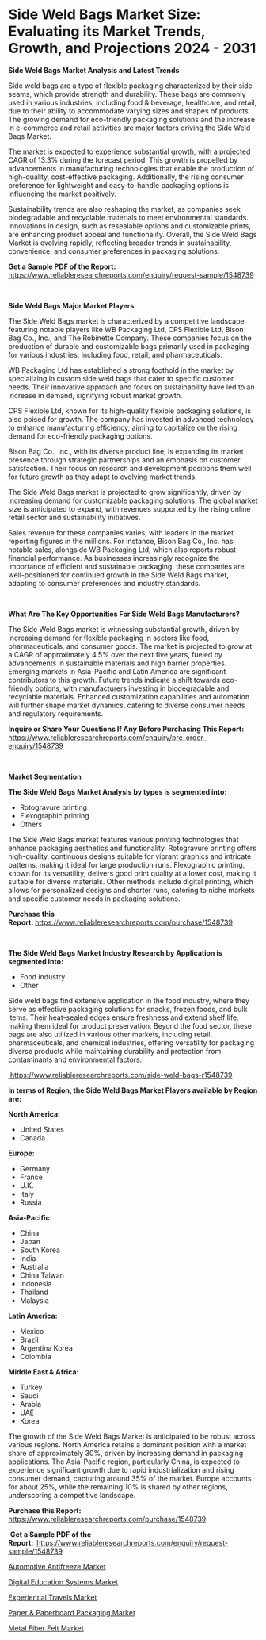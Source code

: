 <p><h1>Side Weld Bags Market Size: Evaluating its Market Trends, Growth, and Projections 2024 - 2031</h1></p><p><strong>Side Weld Bags Market Analysis and Latest Trends</strong></p>
<p><p>Side weld bags are a type of flexible packaging characterized by their side seams, which provide strength and durability. These bags are commonly used in various industries, including food & beverage, healthcare, and retail, due to their ability to accommodate varying sizes and shapes of products. The growing demand for eco-friendly packaging solutions and the increase in e-commerce and retail activities are major factors driving the Side Weld Bags Market.</p><p>The market is expected to experience substantial growth, with a projected CAGR of 13.3% during the forecast period. This growth is propelled by advancements in manufacturing technologies that enable the production of high-quality, cost-effective packaging. Additionally, the rising consumer preference for lightweight and easy-to-handle packaging options is influencing the market positively. </p><p>Sustainability trends are also reshaping the market, as companies seek biodegradable and recyclable materials to meet environmental standards. Innovations in design, such as resealable options and customizable prints, are enhancing product appeal and functionality. Overall, the Side Weld Bags Market is evolving rapidly, reflecting broader trends in sustainability, convenience, and consumer preferences in packaging solutions.</p></p>
<p><strong>Get a Sample PDF of the Report:&nbsp;</strong> <a href="https://www.reliableresearchreports.com/enquiry/request-sample/1548739?utm_campaign=4&utm_medium=2&utm_source=Github&utm_content=ia&utm_term=14112024&utm_id=side-weld-bags">https://www.reliableresearchreports.com/enquiry/request-sample/1548739</a></p>
<p>&nbsp;</p>
<p><strong>Side Weld Bags Major Market Players</strong></p>
<p><p>The Side Weld Bags market is characterized by a competitive landscape featuring notable players like WB Packaging Ltd, CPS Flexible Ltd, Bison Bag Co., Inc., and The Robinette Company. These companies focus on the production of durable and customizable bags primarily used in packaging for various industries, including food, retail, and pharmaceuticals.</p><p>WB Packaging Ltd has established a strong foothold in the market by specializing in custom side weld bags that cater to specific customer needs. Their innovative approach and focus on sustainability have led to an increase in demand, signifying robust market growth. </p><p>CPS Flexible Ltd, known for its high-quality flexible packaging solutions, is also poised for growth. The company has invested in advanced technology to enhance manufacturing efficiency, aiming to capitalize on the rising demand for eco-friendly packaging options. </p><p>Bison Bag Co., Inc., with its diverse product line, is expanding its market presence through strategic partnerships and an emphasis on customer satisfaction. Their focus on research and development positions them well for future growth as they adapt to evolving market trends. </p><p>The Side Weld Bags market is projected to grow significantly, driven by increasing demand for customizable packaging solutions. The global market size is anticipated to expand, with revenues supported by the rising online retail sector and sustainability initiatives.</p><p>Sales revenue for these companies varies, with leaders in the market reporting figures in the millions. For instance, Bison Bag Co., Inc. has notable sales, alongside WB Packaging Ltd, which also reports robust financial performance. As businesses increasingly recognize the importance of efficient and sustainable packaging, these companies are well-positioned for continued growth in the Side Weld Bags market, adapting to consumer preferences and industry standards.</p></p>
<p>&nbsp;</p>
<p><strong>What Are The Key Opportunities For Side Weld Bags Manufacturers?</strong></p>
<p><p>The Side Weld Bags market is witnessing substantial growth, driven by increasing demand for flexible packaging in sectors like food, pharmaceuticals, and consumer goods. The market is projected to grow at a CAGR of approximately 4.5% over the next five years, fueled by advancements in sustainable materials and high barrier properties. Emerging markets in Asia-Pacific and Latin America are significant contributors to this growth. Future trends indicate a shift towards eco-friendly options, with manufacturers investing in biodegradable and recyclable materials. Enhanced customization capabilities and automation will further shape market dynamics, catering to diverse consumer needs and regulatory requirements.</p></p>
<p><strong>Inquire or Share Your Questions If Any Before Purchasing This Report:</strong> <a href="https://www.reliableresearchreports.com/enquiry/pre-order-enquiry/1548739?utm_campaign=4&utm_medium=2&utm_source=Github&utm_content=ia&utm_term=14112024&utm_id=side-weld-bags">https://www.reliableresearchreports.com/enquiry/pre-order-enquiry/1548739</a></p>
<p>&nbsp;</p>
<p><strong>Market Segmentation</strong></p>
<p><strong>The Side Weld Bags Market Analysis by types is segmented into:</strong></p>
<p><ul><li>Rotogravure printing</li><li>Flexographic printing</li><li>Others</li></ul></p>
<p><p>The Side Weld Bags market features various printing technologies that enhance packaging aesthetics and functionality. Rotogravure printing offers high-quality, continuous designs suitable for vibrant graphics and intricate patterns, making it ideal for large production runs. Flexographic printing, known for its versatility, delivers good print quality at a lower cost, making it suitable for diverse materials. Other methods include digital printing, which allows for personalized designs and shorter runs, catering to niche markets and specific customer needs in packaging solutions.</p></p>
<p><strong>Purchase this Report:&nbsp;</strong><a href="https://www.reliableresearchreports.com/purchase/1548739?utm_campaign=4&utm_medium=2&utm_source=Github&utm_content=ia&utm_term=14112024&utm_id=side-weld-bags">https://www.reliableresearchreports.com/purchase/1548739</a></p>
<p>&nbsp;</p>
<p><strong>The Side Weld Bags Market Industry Research by Application is segmented into:</strong></p>
<p><ul><li>Food industry</li><li>Other</li></ul></p>
<p><p>Side weld bags find extensive application in the food industry, where they serve as effective packaging solutions for snacks, frozen foods, and bulk items. Their heat-sealed edges ensure freshness and extend shelf life, making them ideal for product preservation. Beyond the food sector, these bags are also utilized in various other markets, including retail, pharmaceuticals, and chemical industries, offering versatility for packaging diverse products while maintaining durability and protection from contaminants and environmental factors.</p></p>
<p><a href="https://www.reliableresearchreports.com/side-weld-bags-r1548739?utm_campaign=4&utm_medium=2&utm_source=Github&utm_content=ia&utm_term=14112024&utm_id=side-weld-bags">&nbsp;https://www.reliableresearchreports.com/side-weld-bags-r1548739</a></p>
<p><strong>In terms of Region, the Side Weld Bags Market Players available by Region are:</strong></p>
<p>
    <p> <strong> North America: </strong>
        <ul>
            <li>United States</li>
            <li>Canada</li>
        </ul>
        </p> 
    <p> <strong> Europe: </strong>
        <ul>
            <li>Germany</li>
            <li>France</li>
            <li>U.K.</li>
            <li>Italy</li>
            <li>Russia</li>
        </ul>
        </p> 
    <p> <strong> Asia-Pacific: </strong>
        <ul>
            <li>China</li>
            <li>Japan</li>
            <li>South Korea</li>
            <li>India</li>
            <li>Australia</li>
            <li>China Taiwan</li>
            <li>Indonesia</li>
            <li>Thailand</li>
            <li>Malaysia</li>
        </ul>
        </p> 
    <p> <strong> Latin America: </strong>
        <ul>
            <li>Mexico</li>
            <li>Brazil</li>
            <li>Argentina Korea</li>
            <li>Colombia</li>
        </ul>
        </p> 
    <p> <strong> Middle East & Africa: </strong>
        <ul>
            <li>Turkey</li>
            <li>Saudi</li>
            <li>Arabia</li>
            <li>UAE</li>
            <li>Korea</li>
        </ul>
    </p>
    </p>
<p><p>The growth of the Side Weld Bags Market is anticipated to be robust across various regions. North America retains a dominant position with a market share of approximately 30%, driven by increasing demand in packaging applications. The Asia-Pacific region, particularly China, is expected to experience significant growth due to rapid industrialization and rising consumer demand, capturing around 35% of the market. Europe accounts for about 25%, while the remaining 10% is shared by other regions, underscoring a competitive landscape.</p></p>
<p><strong>Purchase this Report: </strong><a href="https://www.reliableresearchreports.com/purchase/1548739?utm_campaign=4&utm_medium=2&utm_source=Github&utm_content=ia&utm_term=14112024&utm_id=side-weld-bags">https://www.reliableresearchreports.com/purchase/1548739</a></p>
<p>&nbsp;<strong>Get a Sample PDF of the Report:&nbsp;&nbsp;</strong><a href="https://www.reliableresearchreports.com/enquiry/request-sample/1548739?utm_campaign=4&utm_medium=2&utm_source=Github&utm_content=ia&utm_term=14112024&utm_id=side-weld-bags">https://www.reliableresearchreports.com/enquiry/request-sample/1548739</a></p>
<p><strong></strong></p>
<p><p><a href="https://www.linkedin.com/pulse/automotive-antifreeze-market-trends-growth-outlook-ho3he?utm_campaign=4&utm_medium=2&utm_source=Github&utm_content=ia&utm_term=14112024&utm_id=side-weld-bags">Automotive Antifreeze Market</a></p><p><a href="https://issuu.com/reportprime-2/docs/digital-education-systems-market-si_57473b8aa0afba?utm_campaign=4&utm_medium=2&utm_source=Github&utm_content=ia&utm_term=14112024&utm_id=side-weld-bags">Digital Education Systems Market</a></p><p><a href="https://issuu.com/reportprime-2/docs/experiential-travels-market-size-20_02c9ca64b00ecb?utm_campaign=4&utm_medium=2&utm_source=Github&utm_content=ia&utm_term=14112024&utm_id=side-weld-bags">Experiential Travels Market</a></p><p><a href="https://www.linkedin.com/pulse/paper-paperboard-packaging-market-shifts-strategic-ejcuf?utm_campaign=4&utm_medium=2&utm_source=Github&utm_content=ia&utm_term=14112024&utm_id=side-weld-bags">Paper & Paperboard Packaging Market</a></p><p><a href="https://github.com/Rekhakhatun65/Market-Research-Report-List-1/blob/main/metal-fiber-felt-market.md?utm_campaign=4&utm_medium=2&utm_source=Github&utm_content=ia&utm_term=14112024&utm_id=side-weld-bags">Metal Fiber Felt Market</a></p></p>